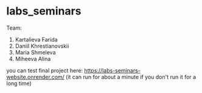 # labs_seminars
Team: 
1) Kartalieva Farida
2) Daniil Khrestianovskii
3) Maria Shmeleva
4) Miheeva Alina

you can test final project here: https://labs-seminars-website.onrender.com/ (it can run for about a minute if you don't run it for a long time)

